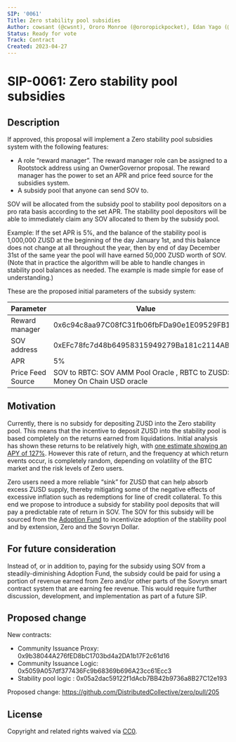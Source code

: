 ```yaml
---
SIP: '0061'
Title: Zero stability pool subsidies
Author: cowsant (@cwsnt), Ororo Monroe (@ororopickpocket), Edan Yago (@YagoBit)
Status: Ready for vote
Track: Contract
Created: 2023-04-27
---
```


# SIP-0061: Zero stability pool subsidies 

## Description  

If approved, this proposal will implement a Zero stability pool subsidies system with the following features:
- A role “reward manager”. The reward manager role can be assigned to a Rootstock address using an OwnerGovernor proposal. The reward manager has the power to set an APR and price feed source for the subsidies system.
- A subsidy pool that anyone can send SOV to.

SOV will be allocated from the subsidy pool to stability pool depositors on a pro rata basis according to the set APR. The stability pool depositors will be able to immediately claim any SOV allocated to them by the subsidy pool.

Example: If the set APR is 5%, and the balance of the stability pool is 1,000,000 ZUSD at the beginning of the day January 1st, and this balance does not change at all throughout the year, then by end of day December 31st of the same year the pool will have earned 50,000 ZUSD worth of SOV. (Note that in practice the algorithm will be able to handle changes in stability pool balances as needed. The example is made simple for ease of understanding.)

These are the proposed initial parameters of the subsidy system:

| Parameter | Value |
| ---------- | ------------ |
| Reward manager | 0x6c94c8aa97C08fC31fb06fbFDa90e1E09529FB13 |
| SOV address | 0xEFc78fc7d48b64958315949279Ba181c2114ABBd |
| APR | 5% |
| Price Feed Source | SOV to RBTC: SOV AMM Pool Oracle , RBTC to ZUSD: Money On Chain USD oracle|

## Motivation  

Currently, there is no subsidy for depositing ZUSD into the Zero stability pool. This means that the incentive to deposit ZUSD into the stability pool is based completely on the returns earned from liquidations. Initial analysis has shown these returns to be relatively high, with [one estimate showing an APY of 127%](https://sovryn.com/all-things-sovryn/fishing-for-gains-in-the-zero-stability-pool). However this rate of return, and the frequency at which return events occur, is completely random, depending on volatility of the BTC market and the risk levels of Zero users.

Zero users need a more reliable “sink” for ZUSD that can help absorb excess ZUSD supply, thereby mitigating some of the negative effects of excessive inflation such as redemptions for line of credit collateral. To this end we propose to introduce a subsidy for stability pool deposits that will pay a predictable rate of return in SOV. The SOV for this subsidy will be sourced from the [Adoption Fund](https://wiki.sovryn.com/en/technical-documents/tokenomics) to incentivize adoption of the stability pool and by extension, Zero and the Sovryn Dollar.

## For future consideration

Instead of, or in addition to, paying for the subsidy using SOV from a steadily-diminishing Adoption Fund, the subsidy could be paid for using a portion of revenue earned from Zero and/or other parts of the Sovryn smart contract system that are earning fee revenue. This would require further discussion, development, and implementation as part of a future SIP.

## Proposed change  

New contracts: 
* Community Issuance Proxy: 0x9b38044A276fED8bC1703bd4a2DA1b17F2c61d16
* Community Issuance Logic: 0x5059A057df377436Fc9b68369b696A23cc61Ecc3
* Stability pool logic : 0x05a2dac59122f1dAcb7BB42b9736a8B27C12e193
 
Proposed change: https://github.com/DistributedCollective/zero/pull/205

## License
Copyright and related rights waived via [CC0](https://creativecommons.org/publicdomain/zero/1.0/).

